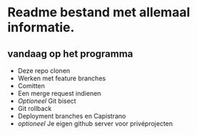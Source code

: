 # Readme bestand met allemaal informatie.
## vandaag op het programma

- Deze repo clonen
- Werken met feature branches
- Comitten
- Een merge request indienen
- *Optioneel* Git bisect
- Git rollback
- Deployment branches en Capistrano
- *optioneel* Je eigen github server voor privéprojecten

